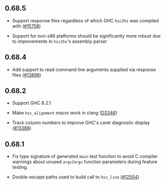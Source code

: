 ## 0.68.5

 - Support response files regardless of which GHC `hsc2hs` was compiled
   with ([#15758](https://ghc.haskell.org/trac/ghc/ticket/15758))

 - Support for non-x86 platforms should be significantly more robust due to
   improvements in `hsc2hs`'s assembly parser

## 0.68.4

 - Add support to read command line arguments supplied via response files
   ([#13896](https://ghc.haskell.org/trac/ghc/ticket/13388))

## 0.68.2

 - Support GHC 8.2.1

 - Make `hsc_alignment` macro work in clang
   ([D3346](https://phabricator.haskell.org/D3346))

 - Track column numbers to improve GHC's caret diagnostic display
   ([#13388](https://ghc.haskell.org/trac/ghc/ticket/13388))

## 0.68.1

 - Fix type signature of generated `main` test function
   to avoid C compiler warnings about unused `argc`/`argv`
   function parameters during feature testing.

 - Double-escape paths used to build call to `hsc_line`
   ([#12504](http://ghc.haskell.org/ticket/12504))
